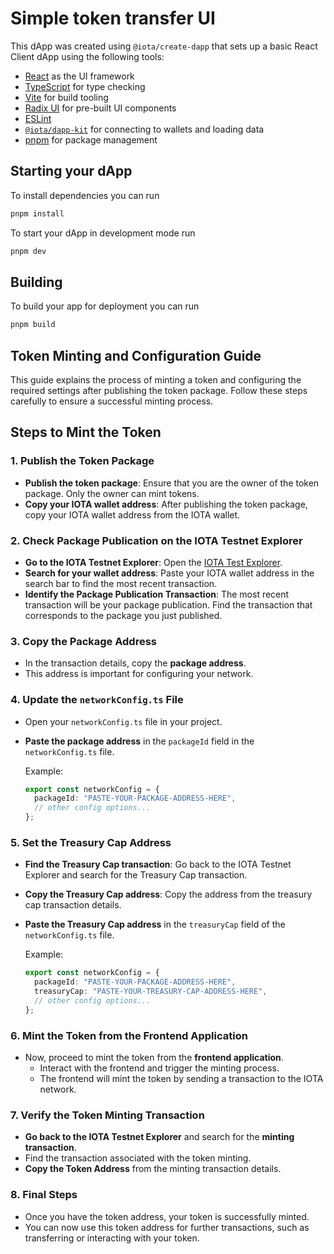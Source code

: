 # Simple token transfer UI

This dApp was created using `@iota/create-dapp` that sets up a basic React
Client dApp using the following tools:

- [React](https://react.dev/) as the UI framework
- [TypeScript](https://www.typescriptlang.org/) for type checking
- [Vite](https://vitejs.dev/) for build tooling
- [Radix UI](https://www.radix-ui.com/) for pre-built UI components
- [ESLint](https://eslint.org/)
- [`@iota/dapp-kit`](https://docs.iota.org/references/ts-sdk/dapp-kit) for
  connecting to wallets and loading data
- [pnpm](https://pnpm.io/) for package management

## Starting your dApp

To install dependencies you can run

```bash
pnpm install
```

To start your dApp in development mode run

```bash
pnpm dev
```

## Building

To build your app for deployment you can run

```bash
pnpm build
```

## Token Minting and Configuration Guide

This guide explains the process of minting a token and configuring the required settings after publishing the token package. Follow these steps carefully to ensure a successful minting process.

## Steps to Mint the Token

### 1. Publish the Token Package

- **Publish the token package**: Ensure that you are the owner of the token package. Only the owner can mint tokens.
- **Copy your IOTA wallet address**: After publishing the token package, copy your IOTA wallet address from the IOTA wallet.

### 2. Check Package Publication on the IOTA Testnet Explorer

- **Go to the IOTA Testnet Explorer**: Open the [IOTA Test Explorer](https://explorer.rebased.iota.org/?network=testnet).
- **Search for your wallet address**: Paste your IOTA wallet address in the search bar to find the most recent transaction.
- **Identify the Package Publication Transaction**: The most recent transaction will be your package publication. Find the transaction that corresponds to the package you just published.

### 3. Copy the Package Address

- In the transaction details, copy the **package address**.
- This address is important for configuring your network.

### 4. Update the `networkConfig.ts` File

- Open your `networkConfig.ts` file in your project.
- **Paste the package address** in the `packageId` field in the `networkConfig.ts` file.

  Example:
  ```ts
  export const networkConfig = {
    packageId: "PASTE-YOUR-PACKAGE-ADDRESS-HERE",
    // other config options...
  };

### 5. Set the Treasury Cap Address

- **Find the Treasury Cap transaction**: Go back to the IOTA Testnet Explorer and search for the Treasury Cap transaction.
- **Copy the Treasury Cap address**: Copy the address from the treasury cap transaction details.
- **Paste the Treasury Cap address** in the `treasuryCap` field of the `networkConfig.ts` file.

  Example:
  ```ts
  export const networkConfig = {
    packageId: "PASTE-YOUR-PACKAGE-ADDRESS-HERE",
    treasuryCap: "PASTE-YOUR-TREASURY-CAP-ADDRESS-HERE",
    // other config options...
  };

### 6. Mint the Token from the Frontend Application

- Now, proceed to mint the token from the **frontend application**.
  - Interact with the frontend and trigger the minting process.
  - The frontend will mint the token by sending a transaction to the IOTA network.

### 7. Verify the Token Minting Transaction

- **Go back to the IOTA Testnet Explorer** and search for the **minting transaction**.
- Find the transaction associated with the token minting.
- **Copy the Token Address** from the minting transaction details.

### 8. Final Steps

- Once you have the token address, your token is successfully minted.
- You can now use this token address for further transactions, such as transferring or interacting with your token.

